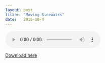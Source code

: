 ```yaml
---
layout:	post
title:	"Moving Sidewalks"
date:	2015-10-4
---
```

<p><audio controls="controls" preload="metadata">
<source src="/media/Moving Sidewalks.mp3" type="audio/mpeg">
Sorry, your browser failed to load the HTML5 audio player.
</audio></p>

<a href="/media/Moving Sidewalks.mp3">Download here</a>
